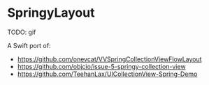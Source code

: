 # SpringyLayout

TODO: gif

A Swift port of:
- https://github.com/onevcat/VVSpringCollectionViewFlowLayout
- https://github.com/objcio/issue-5-springy-collection-view
- https://github.com/TeehanLax/UICollectionView-Spring-Demo
